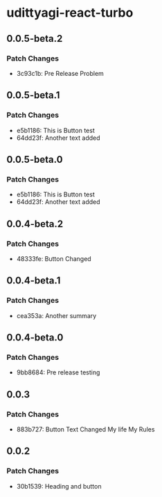 # udittyagi-react-turbo

## 0.0.5-beta.2

### Patch Changes

- 3c93c1b: Pre Release Problem

## 0.0.5-beta.1

### Patch Changes

- e5b1186: This is Button test
- 64dd23f: Another text added

## 0.0.5-beta.0

### Patch Changes

- e5b1186: This is Button test
- 64dd23f: Another text added

## 0.0.4-beta.2

### Patch Changes

- 48333fe: Button Changed

## 0.0.4-beta.1

### Patch Changes

- cea353a: Another summary

## 0.0.4-beta.0

### Patch Changes

- 9bb8684: Pre release testing

## 0.0.3

### Patch Changes

- 883b727: Button Text Changed
  My life My Rules

## 0.0.2

### Patch Changes

- 30b1539: Heading and button
